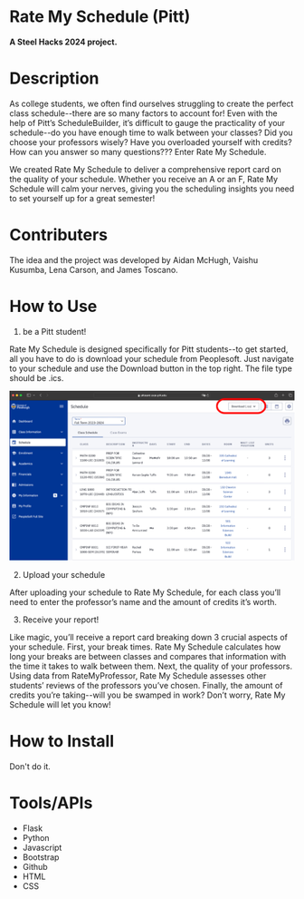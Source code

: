 # Rate My Schedule (Pitt)
**A Steel Hacks 2024 project.**

# **Description**

As college students, we often find ourselves struggling to create the perfect class schedule--there are so many factors to account for! Even with the help of Pitt’s ScheduleBuilder, it’s difficult to gauge the practicality of your schedule--do you have enough time to walk between your classes? Did you choose your professors wisely? Have you overloaded yourself with credits? How can you answer so many questions??? Enter Rate My Schedule.

We created Rate My Schedule to deliver a comprehensive report card on the quality of your schedule. Whether you receive an A or an F, Rate My Schedule will calm your nerves, giving you the scheduling insights you need to set yourself up for a great semester!

# **Contributers**

The idea and the project was developed by Aidan McHugh, Vaishu Kusumba, Lena Carson, and James Toscano.

# **How to Use**

1. be a Pitt student! 

Rate My Schedule is designed specifically for Pitt students--to get started, all you have to do is download your schedule from Peoplesoft. Just navigate to your schedule and use the Download button in the top right. The file type should be .ics.

![](images/example.png)

2. Upload your schedule

After uploading your schedule to Rate My Schedule, for each class you’ll need to enter the professor’s name and the amount of credits it’s worth. 

3. Receive your report!

Like magic, you’ll receive a report card breaking down 3 crucial aspects of your schedule. First, your break times. Rate My Schedule calculates how long your breaks are between classes and compares that information with the time it takes to walk between them. Next, the quality of your professors. Using data from RateMyProfessor, Rate My Schedule assesses other students’ reviews of the professors you’ve chosen. Finally, the amount of credits you’re taking--will you be swamped in work? Don’t worry, Rate My Schedule will let you know!

# **How to Install**

Don't do it.

# **Tools/APIs**

+ Flask
+ Python
+ Javascript
+ Bootstrap
+ Github
+ HTML
+ CSS






